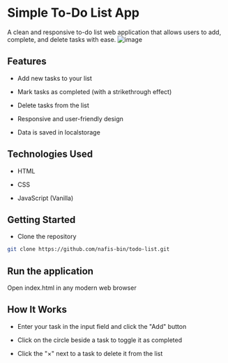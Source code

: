 # Simple To-Do List App
A clean and responsive to-do list web application that allows users to add, complete, and delete tasks with ease.
![image](https://github.com/user-attachments/assets/8edc86b7-5519-4a65-8828-069ee46d116a)

## Features
- Add new tasks to your list

- Mark tasks as completed (with a strikethrough effect)

- Delete tasks from the list

- Responsive and user-friendly design

- Data is saved in localstorage

## Technologies Used
- HTML

- CSS

- JavaScript (Vanilla)

## Getting Started
- Clone the repository

```bash
git clone https://github.com/nafis-bin/todo-list.git
```

## Run the application

Open index.html in any modern web browser

## How It Works
- Enter your task in the input field and click the "Add" button

- Click on the circle beside a task to toggle it as completed

- Click the "×" next to a task to delete it from the list
